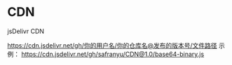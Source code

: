 # CDN
jsDelivr CDN

https://cdn.jsdelivr.net/gh/你的用户名/你的仓库名@发布的版本号/文件路径
示例：
https://cdn.jsdelivr.net/gh/safranyu/CDN@1.0/base64-binary.js
